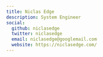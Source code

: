 ```yaml
---
title: Niclas Edge
description: System Engineer
social:
  github: niclasedge
  twitter: niclasedge
  email: niclasedge@googlemail.com
  website: https://niclasedge.com/
---
```

